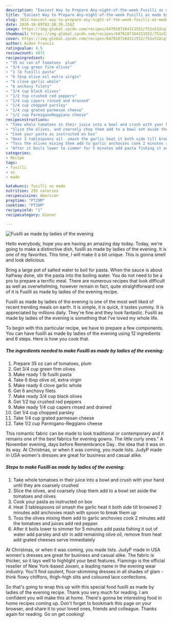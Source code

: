 ```yaml
---
description: "Easiest Way to Prepare Any-night-of-the-week Fusilli as made by ladies of the evening"
title: "Easiest Way to Prepare Any-night-of-the-week Fusilli as made by ladies of the evening"
slug: 3612-easiest-way-to-prepare-any-night-of-the-week-fusilli-as-made-by-ladies-of-the-evening
date: 2020-10-09T02:58:39.316Z
image: https://img-global.cpcdn.com/recipes/6470107164311552/751x532cq70/fusilli-as-made-by-ladies-of-the-evening-recipe-main-photo.jpg
thumbnail: https://img-global.cpcdn.com/recipes/6470107164311552/751x532cq70/fusilli-as-made-by-ladies-of-the-evening-recipe-main-photo.jpg
cover: https://img-global.cpcdn.com/recipes/6470107164311552/751x532cq70/fusilli-as-made-by-ladies-of-the-evening-recipe-main-photo.jpg
author: Aiden Francis
ratingvalue: 4.5
reviewcount: 4971
recipeingredient:
- "35 oz can of tomatoes  plum"
- "3/4 cup green firm olives"
- "1 lb fusilli pasta"
- "6 tbsp olive oil extra virgin"
- "6 clove garlic whole"
- "6 anchovy filets"
- "3/4 cup black olives"
- "1/2 tsp crushed red peppers"
- "1/4 cup capers rinsed and drained"
- "1/4 cup chopped parsley"
- "1/4 cup grated parmesan cheese"
- "1/2 cup ParmiganoReggiano cheese"
recipeinstructions:
- "Take whole tomatoes in their juice into a bowl and crush with your hand until they are coarsely crushed"
- "Slice the olives, and coarsely chop them add to a bowl set aside the tomatoes and olives"
- "Cook your pasta as instructed on box"
- "Heat 3 tablespoons oil  smash the garlic heat it both side till browned 2 minutes add anchovies mash with spoon to break them up"
- "Toss the olives mixing them add to garlic anchovies cook 2 minutes add the tomatoes and juices add red pepper."
- "After it boils lower to simmer for 5 minutes add pasta fishing it out of water add parsley and stir in add remaining olive oil, remove from heat add grated cheeses serve immediately"
categories:
- Recipe
tags:
- fusilli
- as
- made

katakunci: fusilli as made 
nutrition: 293 calories
recipecuisine: American
preptime: "PT29M"
cooktime: "PT38M"
recipeyield: "1"
recipecategory: Dinner

---
```



![Fusilli as made by ladies of the evening](https://img-global.cpcdn.com/recipes/6470107164311552/751x532cq70/fusilli-as-made-by-ladies-of-the-evening-recipe-main-photo.jpg)

Hello everybody, hope you are having an amazing day today. Today, we're going to make a distinctive dish, fusilli as made by ladies of the evening. It is one of my favorites. This time, I will make it a bit unique. This is gonna smell and look delicious.

Bring a large pot of salted water to boil for pasta. When the sauce is about halfway done, stir the pasta into the boiling water. You do not need to be a pro to prepare a terrific meal. There are numerous recipes that look difficult as well as overwhelming, however remain in fact, quite straightforward one of it is Fusilli as made by ladies of the evening recipe.

Fusilli as made by ladies of the evening is one of the most well liked of recent trending meals on earth. It is simple, it is quick, it tastes yummy. It is appreciated by millions daily. They're fine and they look fantastic. Fusilli as made by ladies of the evening is something that I've loved my whole life.


To begin with this particular recipe, we have to prepare a few components. You can have fusilli as made by ladies of the evening using 12 ingredients and 6 steps. Here is how you cook that.

<!--inarticleads1-->

##### The ingredients needed to make Fusilli as made by ladies of the evening:

1. Prepare 35 oz can of tomatoes,  plum
1. Get 3/4 cup green firm olives
1. Make ready 1 lb fusilli pasta
1. Take 6 tbsp olive oil, extra virgin
1. Make ready 6 clove garlic whole
1. Get 6 anchovy filets
1. Make ready 3/4 cup black olives
1. Get 1/2 tsp crushed red peppers
1. Make ready 1/4 cup capers rinsed and drained
1. Get 1/4 cup chopped parsley
1. Take 1/4 cup grated parmesan cheese
1. Take 1/2 cup Parmigano-Reggiano cheese


This romantic fabric can be made to look traditional or contemporary and it remains one of the best fabrics for evening gowns. The little curly ones.&#34; A November evening, days before Remembrance Day.. the idea that it was on its way. At Christmas, or when it was coming, you made lists. JudyP made in USA women&#39;s dresses are great for business and casual alike. 

<!--inarticleads2-->

##### Steps to make Fusilli as made by ladies of the evening:

1. Take whole tomatoes in their juice into a bowl and crush with your hand until they are coarsely crushed
1. Slice the olives, and coarsely chop them add to a bowl set aside the tomatoes and olives
1. Cook your pasta as instructed on box
1. Heat 3 tablespoons oil  smash the garlic heat it both side till browned 2 minutes add anchovies mash with spoon to break them up
1. Toss the olives mixing them add to garlic anchovies cook 2 minutes add the tomatoes and juices add red pepper.
1. After it boils lower to simmer for 5 minutes add pasta fishing it out of water add parsley and stir in add remaining olive oil, remove from heat add grated cheeses serve immediately


At Christmas, or when it was coming, you made lists. JudyP made in USA women&#39;s dresses are great for business and casual alike. The fabric is thicker, so it lays well to highlight your best features. Flamingo is the official reseller of New York-based Jovani, a leading name in the evening wear industry. You&#39;ll find opulent, floor-skimming dresses in all shades of glam - think flowy chiffons, thigh-high slits and coloured lace confections. 

So that's going to wrap this up with this special food fusilli as made by ladies of the evening recipe. Thank you very much for reading. I am confident you will make this at home. There's gonna be interesting food in home recipes coming up. Don't forget to bookmark this page on your browser, and share it to your loved ones, friends and colleague. Thanks again for reading. Go on get cooking!
